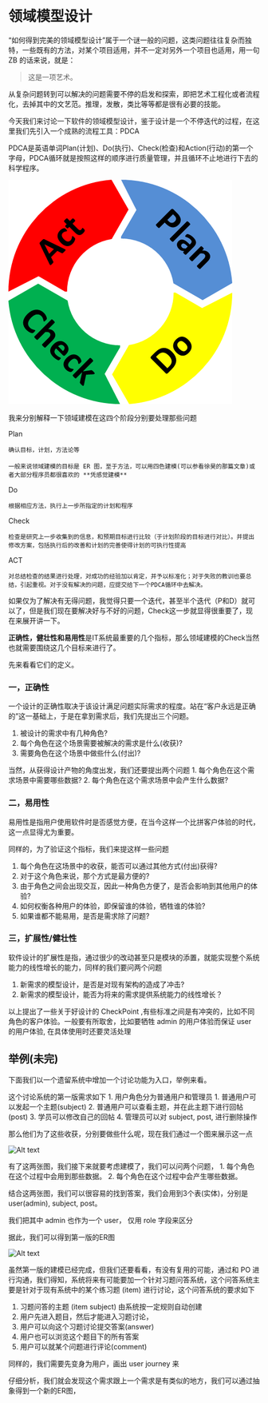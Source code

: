 领域模型设计
============

“如何得到完美的领域模型设计”属于一个谜一般的问题，这类问题往往复杂而独特，一些既有的方法，对某个项目适用，并不一定对另外一个项目也适用，用一句 ZB 的话来说，就是：

> 这是一项艺术。

从复杂问题转到可以解决的问题需要不停的启发和探索，即把艺术工程化或者流程化，去掉其中的文艺范。推理，发散，类比等等都是很有必要的技能。

今天我们来讨论一下软件的领域模型设计，鉴于设计是一个不停迭代的过程，在这里我们先引入一个成熟的流程工具：PDCA

PDCA是英语单词Plan(计划)、Do(执行)、Check(检查)和Action(行动)的第一个字母，PDCA循环就是按照这样的顺序进行质量管理，并且循环不止地进行下去的科学程序。

![Alt text](./pdca.png)

我来分别解释一下领域建模在这四个阶段分别要处理那些问题

Plan

```
确认目标，计划，方法论等

一般来说领域建模的目标是 ER 图，至于方法，可以用四色建模(可以参看徐昊的那篇文章)或者大部分程序员都很喜欢的 **凭感觉建模**
```

Do

```
根据相应方法，执行上一步所指定的计划和程序
```

Check

```
检查是研究上一步收集到的信息，和预期目标进行比较（于计划阶段的目标进行对比）。并提出修改方案，包括执行后的改善和计划的完善使得计划的可执行性提高
```

ACT

```
对总结检查的结果进行处理，对成功的经验加以肯定，并予以标准化；对于失败的教训也要总结，引起重视。对于没有解决的问题，应提交给下一个PDCA循环中去解决。
```

如果仅为了解决有无得问题，我觉得只要一个迭代，甚至半个迭代（P和D）就可以了，但是我们现在要解决好与不好的问题，Check这一步就显得很重要了，现在来展开讲一下。

**正确性，健壮性和易用性**是IT系统最重要的几个指标，那么领域建模的Check当然也就需要围绕这几个目标来进行了。

先来看看它们的定义。

### 一，正确性

一个设计的正确性取决于该设计满足问题实际需求的程度。站在“客户永远是正确的”这一基础上，于是在拿到需求后，我们先提出三个问题。

1.	被设计的需求中有几种角色?
2.	每个角色在这个场景需要被解决的需求是什么(收获)?
3.	需要角色在这个场景中做些什么(付出)?

当然，从获得设计产物的角度出发，我们还要提出两个问题 1. 每个角色在这个需求场景中需要哪些数据? 2. 每个角色在这个需求场景中会产生什么数据?

### 二，易用性

易用性是指用户使用软件时是否感觉方便，在当今这样一个比拼客户体验的时代，这一点显得尤为重要。

同样的，为了验证这个指标，我们来提这样一些问题

1.	每个角色在这场景中的收获，能否可以通过其他方式(付出)获得?
2.	对于这个角色来说，那个方式是最方便的?
3.	由于角色之间会出现交互，因此一种角色方便了，是否会影响到其他用户的体验?
4.	如何权衡各种用户的体验，即保留谁的体验，牺牲谁的体验?
5.	如果谁都不能易用，是否是需求除了问题?

### 三，扩展性/健壮性

软件设计的扩展性是指，通过很少的改动甚至只是模块的添置，就能实现整个系统能力的线性增长的能力，同样的我们要问两个问题

1.	新需求的模型设计，是否是对现有架构的造成了冲击?
2.	新需求的模型设计，能否为将来的需求提供系统能力的线性增长？

以上提出了一些关于好设计的 CheckPoint ,有些标准之间是有冲突的，比如不同角色的客户体验。一般要有所取舍，比如要牺牲 admin 的用户体验而保证 user 的用户体验, 在具体使用时还要灵活处理

举例(未完)
----------

下面我们以一个遗留系统中增加一个讨论功能为入口，举例来看。

这个讨论系统的第一版需求如下 1. 用户角色分为普通用户和管理员 1. 普通用户可以发起一个主题(subject) 2. 普通用户可以查看主题，并在此主题下进行回帖(post) 3. 学员可以修改自己的回帖 4. 管理员可以对 subject, post, 进行删除操作

那么他们为了这些收获，分别要做些什么呢，现在我们通过一个图来展示这一点

![Alt text](./1473666210759.png)

有了这两张图，我们接下来就要考虑建模了，我们可以问两个问题， 1. 每个角色在这个过程中会用到那些数据。 2. 每个角色在这个过程中会产生哪些数据。

结合这两张图，我们可以很容易的找到答案，我们会用到3个表(实体)，分别是 user(admin), subject, post。

我们把其中 admin 也作为一个 user， 仅用 role 字段来区分

据此，我们可以得到第一版的ER图

![Alt text](./1473666259520.png)

虽然第一版的建模已经完成，但我们还要看看，有没有复用的可能，通过和 PO 进行沟通，我们得知，系统将来有可能要加一个针对习题问答系统，这个问答系统主要是针对于现有系统中的某个练习题 (item) 进行讨论，这个问答系统的要求如下

1.	习题问答的主题 (item subject) 由系统按一定规则自动创建
2.	用户先进入题目，然后才能进入习题讨论，
3.	用户可以向这个习题讨论提交答案(answer)
4.	用户也可以浏览这个题目下的所有答案
5.	用户可以就某个问题进行评论(comment)

同样的，我们需要先变身为用户，画出 user journey 来

仔细分析，我们就会发现这个需求跟上一个需求是有类似的地方，我们可以通过抽象得到一个新的ER图，
